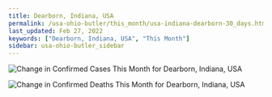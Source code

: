 ```yaml
---
title: Dearborn, Indiana, USA
permalink: /usa-ohio-butler/this_month/usa-indiana-dearborn-30_days.html
last_updated: Feb 27, 2022
keywords: ["Dearborn, Indiana, USA", "This Month"]
sidebar: usa-ohio-butler_sidebar
---
```


![Change in Confirmed Cases This Month for Dearborn, Indiana, USA](/covid_tracker/images/graphs/usa-indiana-dearborn-delta_confirmed-30_days_graph.png)

![Change in Confirmed Deaths This Month for Dearborn, Indiana, USA](/covid_tracker/images/graphs/usa-indiana-dearborn-delta_deaths-30_days_graph.png)
